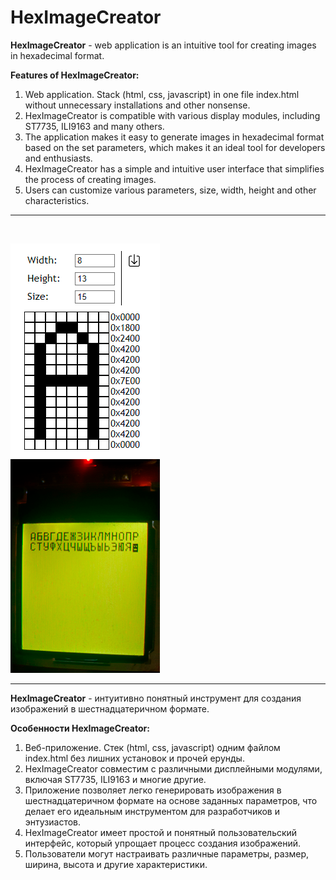 # HexImageCreator
**HexImageCreator** - web application is an intuitive tool for creating images in hexadecimal format.

**Features of HexImageCreator:**
1. Web application. Stack (html, css, javascript) in one file index.html without unnecessary installations and other nonsense.
2. HexImageCreator is compatible with various display modules, including ST7735, ILI9163 and many others.
3. The application makes it easy to generate images in hexadecimal format based
on the set parameters, which makes it an ideal tool for developers and enthusiasts.
4. HexImageCreator has a simple and intuitive user
interface that simplifies the process of creating images.
5. Users can customize various parameters, size, width, height and other characteristics.

---

<br>

![HexImageCreator](img1.png)&nbsp;&nbsp;&nbsp;&nbsp;&nbsp;&nbsp;
![ST7735 1.44 Display](img2.png)

---

**HexImageCreator** - интуитивно понятный инструмент для создания изображений в шестнадцатеричном формате.

**Особенности HexImageCreator:**
1. Веб-приложение. Стек (html, css, javascript) одним файлом index.html без лишних установок и прочей ерунды.
2. HexImageCreator совместим с различными дисплейными модулями, включая ST7735, ILI9163 и многие другие.
3. Приложение позволяет легко генерировать изображения в шестнадцатеричном формате на основе 
заданных параметров, что делает его идеальным инструментом для разработчиков и энтузиастов.
4. HexImageCreator имеет простой и понятный пользовательский 
интерфейс, который упрощает процесс создания изображений. 
5. Пользователи могут настраивать различные параметры, размер, ширина, высота и другие характеристики.  


